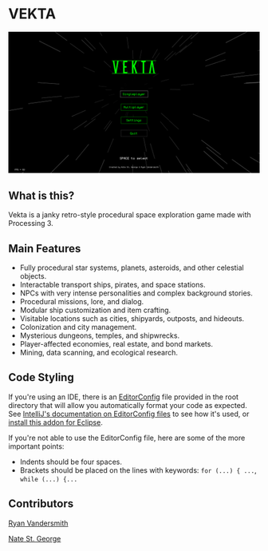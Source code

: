 # VEKTA

![Title screen](docs/2020.8.29/menu.png)

## What is this?

Vekta is a janky retro-style procedural space exploration game made with Processing 3. 

## Main Features

- Fully procedural star systems, planets, asteroids, and other celestial objects.
- Interactable transport ships, pirates, and space stations.
- NPCs with very intense personalities and complex background stories.
- Procedural missions, lore, and dialog.
- Modular ship customization and item crafting. 
- Visitable locations such as cities, shipyards, outposts, and hideouts.
- Colonization and city management.
- Mysterious dungeons, temples, and shipwrecks.
- Player-affected economies, real estate, and bond markets.
- Mining, data scanning, and ecological research.

## Code Styling

If you're using an IDE, there is an [EditorConfig](https://editorconfig.org/) file provided in the root directory that will allow you automatically format your code as expected.
See [IntelliJ's documentation on EditorConfig files](https://www.jetbrains.com/help/idea/configuring-code-style.html#editorconfig) to see how it's used, or [install this addon for Eclipse](https://marketplace.eclipse.org/content/editorconfig-eclipse).

If you're not able to use the EditorConfig file, here are some of the more important points:

- Indents should be four spaces.
- Brackets should be placed on the lines with keywords: `for (...) { ...`, `while (...) {...`


## Contributors

[Ryan Vandersmith](https://github.com/rvanasa)

[Nate St. George](https://github.com/StGerGer)
